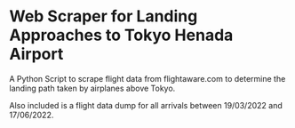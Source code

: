 # Web Scraper for Landing Approaches to Tokyo Henada Airport

A Python Script to scrape flight data from flightaware.com to determine the landing path taken by airplanes above Tokyo. 

Also included is a flight data dump for all arrivals between 19/03/2022 and 17/06/2022.
